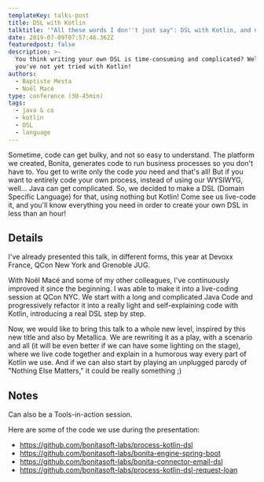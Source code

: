 ```yaml
---
templateKey: talks-post
title: DSL with Kotlin
talktitle: '"All these words I don''t just say": DSL with Kotlin, and nothing else matters'
date: 2019-07-09T07:57:48.362Z
featuredpost: false
description: >-
  You think writing your own DSL is time-consuming and complicated? Well, maybe
  you've not yet tried with Kotlin!
authors:
  - Baptiste Mesta
  - Noël Macé
type: conference (30-45min)
tags:
  - java & co
  - kotlin
  - DSL
  - language
---
```

Sometime, code can get bulky, and not so easy to understand.
The platform we created, Bonita, generates code to run business processes so you don't have to. You get to write only the code _you_ need and that's all! But if you want to entirely code your own process, instead of using our WYSIWYG, well... Java can get complicated.
So, we decided to make a DSL (Domain Specific Language) for that, using nothing but Kotlin!
Come see us live-code it, and you'll know everything you need in order to create your own DSL in less than an hour!

## Details

I've already presented this talk, in different forms, this year at Devoxx France, QCon New York and Grenoble JUG.

With Noël Macé and some of my other colleagues, I've continuously improved it since the beginning. I was able to make it into a live-coding session at QCon NYC. We start with a long and complicated Java Code and progressively refactor it into a really light and self-explaining code with Kotlin, introducing a real DSL step by step.

Now, we would like to bring this talk to a whole new level, inspired by this new title and also by Metallica. We are rewriting it as a play, with a scenario and all (it will be even better if we can have some lighting on the stage), where we live code together and explain in a humorous way every part of Kotlin we use. And if we can also start by playing an unplugged parody of "Nothing Else Matters," it could be really something ;)

## Notes

Can also be a Tools-in-action session.

Here are some of the code we use during the presentation:

* https://github.com/bonitasoft-labs/process-kotlin-dsl
* https://github.com/bonitasoft-labs/bonita-engine-spring-boot
* https://github.com/bonitasoft-labs/bonita-connector-email-dsl
* https://github.com/bonitasoft-labs/process-kotlin-dsl-request-loan
